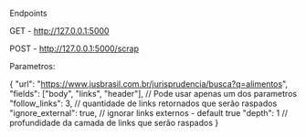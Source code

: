 Endpoints

GET - http://127.0.0.1:5000

POST - http://127.0.0.1:5000/scrap  

  Parametros:  
  
  {
    "url": "https://www.jusbrasil.com.br/jurisprudencia/busca?q=alimentos", 
    "fields": ["body", "links", "header"], // Pode usar apenas um dos parametros
    "follow_links": 3, // quantidade de links retornados que serão raspados
    "ignore_external": true, // ignorar links externos - default true
    "depth": 1 // profundidade da camada de links que serão raspados
}

  
